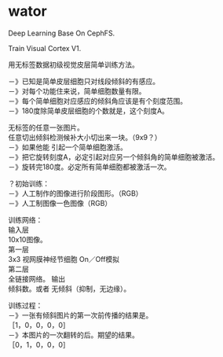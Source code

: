 # wator
Deep Learning Base On CephFS.

Train Visual Cortex V1.

用无标签数据初级视觉皮层简单训练方法。  

－》已知是简单皮层细胞只对线段倾斜的有感应。  
 －》对每个功能住来说，简单细胞数量有限。  
  －》每个简单细胞对应感应的倾斜角应该是有个刻度范围。  
   －》180度除简单皮层细胞的个数就是，这个刻度A。  

无标签的任意一张图片。  
任意切出倾斜检测候补大小切出来一块。（9x9？）  
 －》如果他能 引起一个简单细胞激活。  
  －》把它旋转刻度A，必定引起对应另一个倾斜角的简单细胞被激活。  
   －》旋转完180度。必定所有简单细胞都被激活一次。  

？初始训练：  
 －》人工制作的图像进行阶段图形。（RGB）  
 －》人工制图像一色图像（RGB）  


训练网络：  
 输入层  
   10x10图像。  
 第一层  
  3x3 视网膜神经节细胞 On／Off模拟  
 第二层   
   全链接网络。
 输出  
   倾斜数。或者 无倾斜（抑制，无边缘）。  

训练过程：  
 －》一张有倾斜图片的第一次前传播的结果是。  
   ［1，0，0，0，0］  
 －》本图片的一次翻转的后。期望的结果。  
   ［0，1，0，0，0］  

